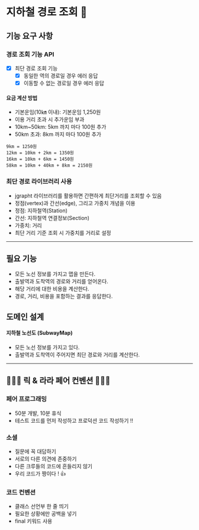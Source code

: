 # 지하철 경로 조회 🚈

## 기능 요구 사항

### 경로 조회 기능 API

- [x] 최단 경로 조회 기능
    - [x] 동일한 역의 경로일 경우 에러 응답
    - [x] 이동할 수 없는 경로일 경우 에러 응답

#### 요금 계산 방법

- 기본운임(10㎞ 이내): 기본운임 1,250원
- 이용 거리 초과 시 추가운임 부과
- 10km~50km: 5km 까지 마다 100원 추가
- 50km 초과: 8km 까지 마다 100원 추가

```
9km = 1250원
12km = 10km + 2km = 1350원
16km = 10km + 6km = 1450원
58km = 10km + 40km + 8km = 2150원
```

### 최단 경로 라이브러리 사용

- jgrapht 라이브러리를 활용하면 간편하게 최단거리를 조회할 수 있음
- 정점(vertex)과 간선(edge), 그리고 가중치 개념을 이용
- 정점: 지하철역(Station)
- 간선: 지하철역 연결정보(Section)
- 가중치: 거리
- 최단 거리 기준 조회 시 가중치를 거리로 설정

---

## 필요 기능

- 모든 노선 정보를 가지고 맵을 만든다.
- 출발역과 도착역의 경로와 거리를 얻어온다.
- 해당 거리에 대한 비용을 계산한다.
- 경로, 거리, 비용을 포함하는 결과를 응답한다.

## 도메인 설계

#### 지하철 노선도 (SubwayMap)

- 모든 노선 정보를 가지고 있다.
- 출발역과 도착역이 주어지면 최단 경로와 거리를 계산한다.

---

## 🧑🏻‍💻 릭 & 라라 페어 컨벤션 👩🏻‍💻

### 페어 프로그래밍

- 50분 개발, 10분 휴식
- 테스트 코드를 먼저 작성하고 프로덕션 코드 작성하기 !!

### 소셜

- 질문에 꼭 대답하기
- 서로의 다른 의견에 존중하기
- 다른 크루들의 코드에 흔들리지 않기
- 우리 코드가 짱이다 ! 👍

### 코드 컨벤션

- 클래스 선언부 한 줄 띄기
- 필요한 상황에만 공백을 넣기
- final 키워드 사용
